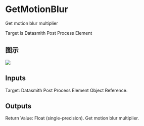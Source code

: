 # GetMotionBlur

Get motion blur multiplier

Target is Datasmith Post Process Element

## 图示

![]($-20221218-18372693.png)

## Inputs

Target: Datasmith Post Process Element Object Reference.  

## Outputs

Return Value: Float (single-precision). Get motion blur multiplier.

